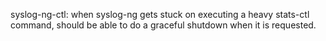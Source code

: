syslog-ng-ctl: when syslog-ng gets stuck on executing a heavy stats-ctl command, should be
able to do a graceful shutdown when it is requested.



